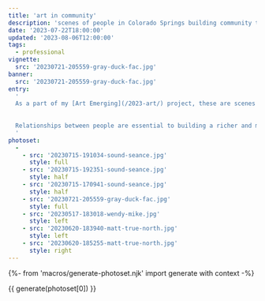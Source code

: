 ```yaml
---
title: 'art in community'
description: 'scenes of people in Colorado Springs building community together'
date: '2023-07-22T18:00:00'
updated: '2023-08-06T12:00:00'
tags:
  - professional
vignette:
  src: '20230721-205559-gray-duck-fac.jpg'
banner:
  src: '20230721-205559-gray-duck-fac.jpg'
entry:
  '
  As a part of my [Art Emerging](/2023-art/) project, these are scenes of people in Colorado Springs at gatherings, performance spaces, and arts venues building community together.
  
  
  Relationships between people are essential to building a richer and more successful arts community. We need people showing up, supporting artists directly, being generous with their time and resources, sharing their creativity, and being inclusive of new perspectives.
  '
photoset:
  - 
    - src: '20230715-191034-sound-seance.jpg'
      style: full
    - src: '20230715-192351-sound-seance.jpg'
      style: half
    - src: '20230715-170941-sound-seance.jpg'
      style: half
    - src: '20230721-205559-gray-duck-fac.jpg'
      style: full
    - src: '20230517-183018-wendy-mike.jpg'
      style: left
    - src: '20230620-183940-matt-true-north.jpg'
      style: left
    - src: '20230620-185255-matt-true-north.jpg'
      style: right
---
```


{%- from 'macros/generate-photoset.njk' import generate with context -%}

{{ generate(photoset[0]) }}
